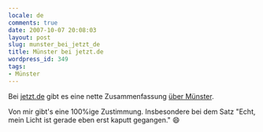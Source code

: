 ```yaml
---
locale: de
comments: true
date: 2007-10-07 20:08:03
layout: post
slug: munster_bei_jetzt_de
title: Münster bei jetzt.de
wordpress_id: 349
tags:
- Münster
---
```


Bei [jetzt.de](http://www.jetzt.de) gibt es eine nette Zusammenfassung
[über Münster](http://jetzt.sueddeutsche.de/texte/anzeigen/400849/TrkHomeMagTsr6trac).

Von mir gibt's eine 100%ige Zustimmung. Insbesondere bei dem Satz "Echt, mein
Licht ist gerade eben erst kaputt gegangen." :smile: 
